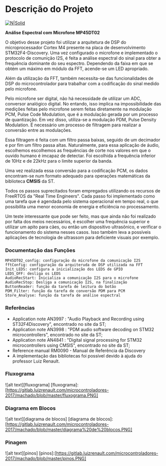 # Descrição do Projeto

[![N|Solid](https://cldup.com/dTxpPi9lDf.thumb.png)](https://nodesource.com/products/nsolid)

**Análise Espectral com Microfone MP45DT02**

O objetivo desse projeto foi utilizar a arquitetura de DSP do microprocessador Cortex M4 presente na placa de desenvolvimento STM32F4-Discovery. Uma vez configurado o microfone e implementado o protocolo de comunição I2S, é feita a análise espectral do sinal para obter a frequência dominante do seu espectro. Dependendo da faixa em que se obtém um máximo em módulo da FFT, acende-se um LED apropriado.  

Além da utilização da FFT, também necessita-se das funcionalidades de DSP do microcontrolador para trabalhar com a codificação do sinal medido pelo microfone. 

Pelo microfone ser digital, não há necessidade de utilizar um ADC, conversor analógico digital. No entando, isso implica na impossibilidade das medições feitas pelo microfone serem feitas diretamente na modulação PCM, Pulse Code Modulation, que é a modulação gerada por um processo de quantização. Em vez disso, utiliza-se a modulação PDM, Pulse Density Modulation. É necessário um processo de filtragem para realizar a conversão entre as modulações. 

Essa filtragem é feita com um filtro passa baixas, seguido de um decimador e por fim um filtro passa altas. Naturalmente, para essa aplicação de áudio, escolhemos escolhemos as frequências de corte nos valores em que o ouvido humano é imcapaz de detectar. Foi escolhida a frequência inferior de 10Hz e de 22kHz para o limite superior da banda.

Uma vez realizada essa conversão para a codificação PCM, os dados encontram-se num formato adequado para operações matemáticas da biblioteca **CMSIS** da ST.

Todos os passos suprecitados foram empregados utilizando os recursos de FreeRTOS da "Real Time Engineers". Cada passo foi implementado como uma tarefa que é agendada pelo sistema operacional em tempo real, o que possibilita uma menor economia de energia e eficiência no processamento. 

 Um teste interessante que pode ser feito, mas que ainda não foi realizado por falta dos meios necessários, é escolher uma frequência superior e utilizar um apito para cães, ou então um dispositivo ultrasônico, e verificar o funcionamento do sistema nesses casos. Isso também leva a possíveis aplicações de tecnologia de ultrassom para deficiente visuais por exemplo. 
### Documentação das Funções
    MP45DT02_config: configuração do microfone da comunicação I2S
    fftConfig: configuração da arquiteruda de DSP utilizada na FFT
    Init_LEDS: configura a inicialização dos LEDS de GPIO
    LEDS_OFF: desliga os LEDS
    AudioRecStart: Inicializa a comunicação I2S para o microfone
    AudioRecStop: Desliga a comunicação I2S, na finalização 
    ButtonReader: função da tarefa de leitura do botão
    PDM_Filter: função da tarefa de conversão PDM para PCM
    Store_Analyse: função da tarefa de análise espectral
    

### Referências

  - Application note AN3997 : "Audio Playback and Recording using ST32F4Discovery", encontrado no site da ST;  
  - Application note AN3998 : "PDM audio software decoding on STM32 microcontrollers", encontrado no site da ST; 
  - Application note AN4841 : "Digital signal processing for STM32 microcontrollers using CMSIS", encontrado no site da ST; 
  - Reference manual RM0090 - Manual de Referência da Discovery
  - A implementação das bibliotecas foi possível devido à ajuda do professor Luiz Renault. 

### Fluxograma 
![alt text][fluxograma]
[fluxograma]:[https://gitlab.luizrenault.com/microcontroladores-2017/machado/blob/master/fluxograma.PNG]
### Diagrama em Blocos
![alt text][diagrama de blocos]
[diagrama de blocos]:[https://gitlab.luizrenault.com/microcontroladores-2017/machado/blob/master/diagrama%20de%20blocos.PNG]
### Pinagem
![alt text][pinos]
[pinos]:[https://gitlab.luizrenault.com/microcontroladores-2017/machado/blob/master/pinos.PNG]













